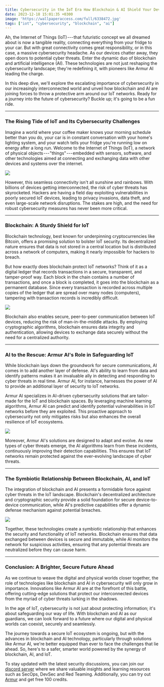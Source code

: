 ```yaml
---
title: Cybersecurity in the IoT Era How Blockchain & AI Shield Your Devices
date: 2023-12-18 15:01:35 +0300
image: 'https://wallpaperaccess.com/full/6338472.jpg'
tags: ["iot", "cybersecurity", "blockchain", "ai"]
---
```


Ah, the Internet of Things (IoT) --- that futuristic concept we all dreamed about is now a tangible reality, connecting everything from your fridge to your car. But with great connectivity comes great responsibility, or in this case, a massive cybersecurity headache. As our devices chatter away, they open doors to potential cyber threats. Enter the dynamic duo of blockchain and artificial intelligence (AI). These technologies are not just reshaping the cybersecurity landscape; they're redefining it, with pioneers like Armur AI leading the charge.

In this deep dive, we'll explore the escalating importance of cybersecurity in our increasingly interconnected world and unveil how blockchain and AI are joining forces to throw a protective arm around our IoT networks. Ready for a journey into the future of cybersecurity? Buckle up; it's going to be a fun ride.

* * * * *

### The Rising Tide of IoT and Its Cybersecurity Challenges

Imagine a world where your coffee maker knows your morning schedule better than you do, your car is in constant conversation with your home's lighting system, and your watch tells your fridge you're running low on energy after a long run. Welcome to the Internet of Things (IoT), a network of physical objects --- "things" --- embedded with sensors, software, and other technologies aimed at connecting and exchanging data with other devices and systems over the internet.

![](https://cdn-images-1.medium.com/max/800/0*KT5VocwfCV4AuJIu.jpeg)

However, this seamless connectivity isn't all sunshine and rainbows. With billions of devices getting interconnected, the risk of cyber threats has skyrocketed. Hackers are having a field day exploiting vulnerabilities in poorly secured IoT devices, leading to privacy invasions, data theft, and even large-scale network disruptions. The stakes are high, and the need for robust cybersecurity measures has never been more critical.

* * * * *

### Blockchain: A Sturdy Shield for IoT

Blockchain technology, best known for underpinning cryptocurrencies like Bitcoin, offers a promising solution to bolster IoT security. Its decentralized nature ensures that data is not stored in a central location but is distributed across a network of computers, making it nearly impossible for hackers to breach.

But how exactly does blockchain protect IoT networks? Think of it as a digital ledger that records transactions in a secure, transparent, and tamper-proof way. Each block in the chain contains a number of transactions, and once a block is completed, it goes into the blockchain as a permanent database. Since every transaction is recorded across multiple copies of the ledger that are spread over many nodes (computers), tampering with transaction records is incredibly difficult.

![](https://cdn-images-1.medium.com/max/800/0*xoZLu8pjPYFFG9z2.jpeg)

Blockchain also enables secure, peer-to-peer communication between IoT devices, reducing the risk of man-in-the-middle attacks. By employing cryptographic algorithms, blockchain ensures data integrity and authentication, allowing devices to exchange data securely without the need for a centralized authority.

* * * * *

### AI to the Rescue: Armur AI's Role in Safeguarding IoT

While blockchain lays down the groundwork for secure communications, AI comes in to add another layer of defense. AI's ability to learn from data and identify patterns makes it an invaluable ally in detecting and responding to cyber threats in real time. Armur AI, for instance, harnesses the power of AI to provide an additional layer of security to IoT networks.

Armur AI specializes in AI-driven cybersecurity solutions that are tailor-made for the IoT and blockchain spaces. By leveraging machine learning algorithms, Armur AI can predict and identify potential vulnerabilities in IoT networks before they are exploited. This proactive approach to cybersecurity not only mitigates risks but also enhances the overall resilience of IoT ecosystems.

![](https://cdn-images-1.medium.com/max/800/0*ecEDvdE9TRjRxPBG.jpeg)

Moreover, Armur AI's solutions are designed to adapt and evolve. As new types of cyber threats emerge, the AI algorithms learn from these incidents, continuously improving their detection capabilities. This ensures that IoT networks remain protected against the ever-evolving landscape of cyber threats.

* * * * *

### The Symbiotic Relationship Between Blockchain, AI, and IoT

The integration of blockchain and AI presents a formidable force against cyber threats in the IoT landscape. Blockchain's decentralized architecture and cryptographic security provide a solid foundation for secure device-to-device communication, while AI's predictive capabilities offer a dynamic defense mechanism against potential breaches.

![](https://cdn-images-1.medium.com/max/800/0*ly3NE2RItfkl-g1i.jpeg)

Together, these technologies create a symbiotic relationship that enhances the security and functionality of IoT networks. Blockchain ensures that data exchanged between devices is secure and immutable, while AI monitors the network for suspicious activities, ensuring that any potential threats are neutralized before they can cause harm.

* * * * *

### Conclusion: A Brighter, Secure Future Ahead

As we continue to weave the digital and physical worlds closer together, the role of technologies like blockchain and AI in cybersecurity will only grow in importance. Innovations like Armur AI are at the forefront of this battle, offering cutting-edge solutions that protect our interconnected devices from the myriad of cyber threats lurking in the shadows.

In the age of IoT, cybersecurity is not just about protecting information; it's about safeguarding our way of life. With blockchain and AI as our guardians, we can look forward to a future where our digital and physical worlds can coexist, securely and seamlessly.

The journey towards a secure IoT ecosystem is ongoing, but with the advances in blockchain and AI technology, particularly through solutions like Armur AI, we're better equipped than ever to face the challenges that lie ahead. So, here's to a safer, smarter world powered by the synergy of blockchain, AI, and IoT.

To stay updated with the latest security discussions, you can join our [discord server](https://discord.com/invite/qGMMmgFnZD) where we share valuable insights and learning resources such as SecOps, DevSec and Red Teaming. Additionally, you can try out [Armur](https://armur.ai) and get free 100 credits.